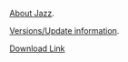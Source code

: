 [About Jazz](./about.md).

[Versions/Update information](./updates.md).

[Download Link](http://www.mediafire.com/file/1ent5ipsi5iixhz/jazz%25282%2529.nar/file)
